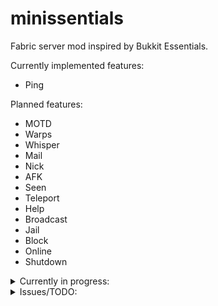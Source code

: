 # minissentials
Fabric server mod inspired by Bukkit Essentials.

Currently implemented features:
- Ping

Planned features:
- MOTD
- Warps
- Whisper
- Mail
- Nick
- AFK
- Seen
- Teleport
- Help
- Broadcast
- Jail
- Block
- Online
- Shutdown

<details>
<summary>Currently in progress:</summary>

- Chat styling and nickname injector
- Server-side JSON database structure
- Warps

</details>

<details>
<summary>Issues/TODO:</summary>

- gamerule logAdminCommands compat
- need op-only permissions for some commands

</details>